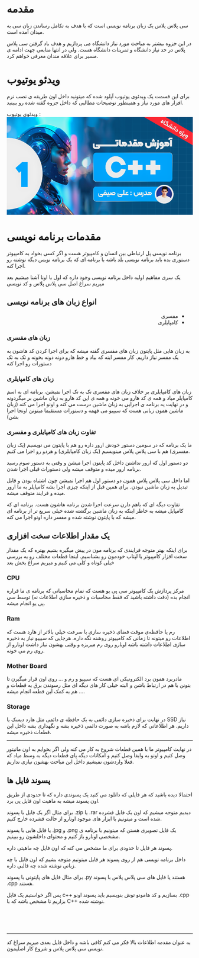 # مقدمه

سی پلاس پلاس یک زبان برنامه نویسی است که با هدف به تکامل رساندن زبان سی به میدان آمده است.

در این جزوه بیشتر به مباحث مورد نیاز دانشگاه می پردازیم و هدف یاد گرفتن سی پلاس پلاس در حد نیاز دانشگاه و تمرینات دانشگاه هست. ولی در انتها منابعی جهت ادامه ی مسیر برای علاقه مندان معرفی خواهم کرد.

# ویدئو یوتیوب

برای این قسمت یک ویدئوی یوتیوب آپلود شده که میتونید داخل اون طریقه ی نصب نرم افزار های مورد نیاز و همینطور توضیحات مطالبی که داخل جزوه گفته شده رو ببینید.

ویدئوی یوتیوب :
[![01 - مقدمه ای بر برنامه نویسی و نصب نرم افزار های لازم برای برنامه نویسی سی پلاس پلاس](Step-1-Thumbnail.png)](https://www.youtube.com/watch?v=pHvu6_E2T84)

# مقدمات برنامه نویسی

برنامه نویسی پل ارتباطی بین انسان و کامپیوتر هست و اگر کسی بخواد به کامپیوتر دستوری بده باید برنامه نویسی بلد باشه یا برنامه ای که یک برنامه نویس دیگه نوشته رو اجرا کنه.

یک سری مفاهیم اولیه داخل برنامه نویسی وجود داره که اول با اونا آشنا میشیم بعد میریم سراغ اصل سی پلاس پلاس و کد نویسی

## انواع زبان های برنامه نویسی

<div dir="rtl">
    <ul>
        <li>
            مفسری
        </li>
        <li>
            کامپایلری
        </li>
    </ul>
</div>

### زبان های مفسری

به زبان هایی مثل پایتون زبان های مفسری گفته میشه که برای اجرا کردن کد هاشون به یک مفسر نیاز داریم. کار مفسر اینه که بیاد و خط هارو دونه دونه بخونه و تک به تک دستورات رو اجرا کنه

### زبان های کامپایلری

زبان های کامپایلری بر خلاف زبان های مفسری تک به تک اجرا نمیشن، برنامه ای به اسم کامپایلر میاد و همه ی کد هارو می خونه و همه ی این کد هارو به زبان ماشین بر میگردونه و در نهایت یه برنامه ی اجرایی به زبان ماشین درست می کنه و اونو اجرا می کنه (زبان ماشین همون زبانی هست که سیپیو می فهمه و دستورات مستقیما میتونن اونجا اجرا بشن)

### تفاوت زبان های کامپایلری و مفسری
ما یک برنامه که در سومین دستور خودش ارور داره رو هم با پایتون می نویسیم (یک زبان مفسری) هم با سی پلاس پلاس مینویسیم (یک زبان کامپایلری) و هردو رو اجرا می کنیم.

دو دستور اول که ارور نداشتن داخل کد پایتون اجرا میشن و وقتی به دستور سوم رسید برنامه ارور میده و متوقف میشه ولی دستورات قبلی اجرا شدن.

اما داخل سی پلاس پلاس همون دو دستور اول هم اجرا نمیشن چون اشتباه بودن و قابل تبدیل به زبان ماشین نبودن. برای همین قبل از اینکه چیزی اجرا بشه کامپایلر به  ما ارور میده و فرایند متوقف میشه.

تفاوت دیگه ای که باهم دارن سرعت اجرا شدن برنامه هاشون هست. برنامه ای که کامپایل میشه به خاطر اینکه به زبان ماشین برگشته شده خیلی سریع تر از برنامه ای  میشه که با پایتون نوشته شده و مفسر داره اونو اجرا می کنه.

## یک مقدار اطلاعات سخت افزاری

برای اینکه بهتر متوجه فرایندی که برنامه مون در پیش میگیره بشیم بهتره که یک مقدار سخت افزار کامپیوتر یا لپتاپ خودمون رو بشناسیم. اینجا قطعات مختلف رو یه بررسی خیلی کوتاه و کلی می کنیم و میریم سراغ بخش بعد

### CPU

مرکز پردازش یک کامپیوتر سی پی یو هست که تمام محاسباتی که برنامه ی ما قراره انجام بده (دقت داشته باشید که فقط محاسبات و ذخیره سازی اطلاعات نه) توسط سی پی یو انجام میشه. 

### Ram

رم یا حافظه‌ی موقت فضای ذخیره سازی با سرعت خیلی بالاتر از هارد هست که اطلاعات رو میتونه تا زمانی که کامپیوتر روشنه نگه داره. هرجایی که سیپیو نیاز به ذخیره سازی اطلاعات داشته باشه اونارو روی رم میریزه و وقتی بهشون نیاز داشت اونارو از روی رم می خونه.

### Mother Board

مادربرد همون برد الکترونیکی ای هست که سیپیو و رم و ... روی اون قرار میگیرن تا بتونن با هم در ارتباط باشن و البته خیلی کار های دیگه ای مثل رسوندن برق به قطعات و ... هم به کمک این قطعه انجام میشه.

### Storage

در نهایت برای ذخیره سازی دائمی به یک حافظه ی دائمی مثل هارد دیسک یا SSD نیاز داریم. هر اطلاعاتی که لازم باشه به صورت دائمی ذخیره بشه و نگهداری بشه داخل این قطعات ذخیره میشه.

---
در نهایت کامپیوتر ما با همین قطعات شروع به کار می کنه ولی اگر بخوایم به اون مانیتور وصل کنیم و اونو به وایفا وصل کنیم و امکانات دیگه پای قطعات دیگه به وسط میاد که فعلا واردشون نمیشیم داخل این مباحث بهشون نیازی نداریم.

## پسوند فایل ها

احتمالا دیده باشید که هر فایلی که دانلود می کنید یک پسوندی داره که تا حدودی از طریق اون پسوند میشه به ماهیت اون فایل پی برد.

برای مثال اگر یک فایل با پسوند .zip یا .rar دیدیم متوجه میشیم که اون یک فایل فشرده شده است و میتونیم با ابزار های موجود اونارو از حالت فشرده خارج کنیم.

یا فایل هایی با پسوند .jpg و .png  یک فایل تصویری هستن که میتونیم با برنامه ی مشخصی اونارو باز کنیم و محتوای داخلشون رو ببینیم.

پسوند هر فایل تا حدودی برای ما مشخص می کنه که اون فایل چه ماهیتی داره.

داخل برنامه نویسی هم از روی پسوند هر فایل میتونیم متوجه بشیم که اون فایل با چه زبانی نوشته شده چه قالبی داره.

برای مثال فایل های پایتونی با پسوند .py هستند
یا فایل های سی پلاس پلاس با پسوند .cpp هستند.

پس اگر خواستیم یک فایل c++ بسازیم و کد هامونو توش بنویسیم باید پسوند اونو .cpp بزاریم تا مشخص باشه که با C++ نوشته شده.

<br>
<br>
<br>

--- 

به عنوان مقدمه اطلاعات بالا فکر می کنم کافی باشه و داخل فایل بعدی میریم سراغ کد نویسی سی پلاس پلاس و شروع کار اصلیمون.